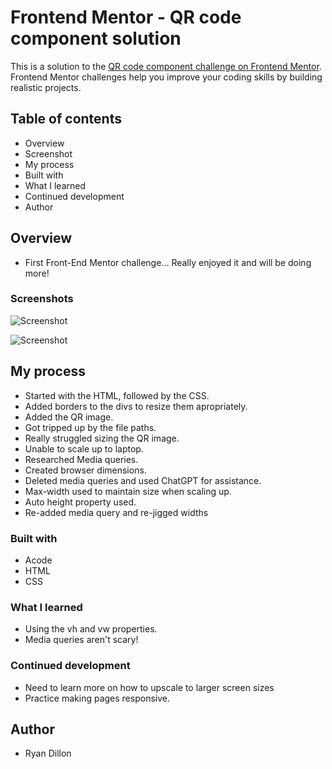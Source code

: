 # Frontend Mentor - QR code component solution

This is a solution to the [QR code component challenge on Frontend Mentor](https://www.frontendmentor.io/challenges/qr-code-component-iux_sIO_H). Frontend Mentor challenges help you improve your coding skills by building realistic projects.

## Table of contents

- Overview
- Screenshot
- My process
- Built with
- What I learned
- Continued development
- Author

## Overview

- First Front-End Mentor challenge... Really enjoyed it and will be doing more!

### Screenshots

![Screenshot](C:\Users\rdillon\source\repos\GitHubRepos\QR_Code\images\Screenshot_20240430-221752.png)

![Screenshot](QR_Code\images\Screenshot_20240429-233234.png)

## My process

- Started with the HTML, followed by the CSS.
- Added borders to the divs to resize them apropriately.
- Added the QR image.
- Got tripped up by the file paths.
- Really struggled sizing the QR image.
- Unable to scale up to laptop.
- Researched Media queries.
- Created browser dimensions.
- Deleted media queries and used ChatGPT for assistance.
- Max-width used to maintain size when scaling up.
- Auto height property used.
- Re-added media query and re-jigged widths

### Built with

- Acode
- HTML
- CSS

### What I learned

- Using the vh and vw properties.
- Media queries aren't scary!

### Continued development

- Need to learn more on how to upscale to larger screen sizes
- Practice making pages responsive.

## Author

- Ryan Dillon
